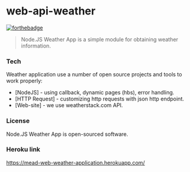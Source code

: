 # web-api-weather

[![forthebadge](https://forthebadge.com/images/badges/made-with-javascript.svg)](https://forthebadge.com)


> Node.JS Weather App is a simple module for obtaining weather information.

### Tech

Weather application use a number of open source projects and tools to work properly:

* [NodeJS] - using callback, dynamic pages (hbs), error handling.
* [HTTP Request] - customizing http requests with json http endpoint.
* [Web-site] - we use weatherstack.com API.



### License
Node.JS Weather App is open-sourced software.


### Heroku link
https://mead-web-weather-application.herokuapp.com/


